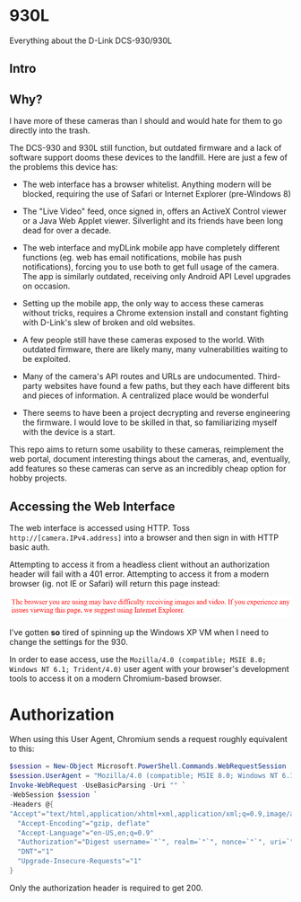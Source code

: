 # 930L
Everything about the D-Link DCS-930/930L

## Intro

## Why?

I have more of these cameras than I should and would hate for them to go directly into the trash.

The DCS-930 and 930L still function, but outdated firmware and a lack of software support dooms these devices to the landfill. Here are just a few of the problems this device has:

 - The web interface has a browser whitelist. Anything modern will be blocked, requiring the use of Safari or Internet Explorer (pre-Windows 8)

 - The "Live Video" feed, once signed in, offers an ActiveX Control viewer or a Java Web Applet viewer. Silverlight and its friends have been long dead for over a decade.

 - The web interface and myDLink mobile app have completely different functions (eg. web has email notifications, mobile has push notifications), forcing you to use both to get full usage of the camera. The app is similarly outdated, receiving only Android API Level upgrades on occasion.

 - Setting up the mobile app, the only way to access these cameras without tricks, requires a Chrome extension install and constant fighting with D-Link's slew of broken and old websites. 

 - A few people still have these cameras exposed to the world. With outdated firmware, there are likely many, many vulnerabilities waiting to be exploited.

 - Many of the camera's API routes and URLs are undocumented. Third-party websites have found a few paths, but they each have different bits and pieces of information. A centralized place would be wonderful

 - There seems to have been a project decrypting and reverse engineering the firmware. I would love to be skilled in that, so familiarizing myself with the device is a start.


This repo aims to return some usability to these cameras, reimplement the web portal, document interesting things about the cameras, and, eventually, add features so these cameras can serve as an incredibly cheap option for hobby projects.


## Accessing the Web Interface



The web interface is accessed using HTTP. Toss `http://[camera.IPv4.address]` into a browser and then sign in with HTTP basic auth. 

Attempting to access it from a headless client without an authorization header will fail with a 401 error. Attempting to access it from a modern browser (ig. not IE or Safari) will return this page instead:

<img src="./use_ie_nerd.png">

 I've gotten **so** tired of spinning up the Windows XP VM when I need to change the settings for the 930.

In order to ease access, use the `Mozilla/4.0 (compatible; MSIE 8.0; Windows NT 6.1; Trident/4.0)` user agent with your browser's development tools to access it on a modern Chromium-based browser.

# Authorization

When using this User Agent, Chromium sends a request roughly equivalent to this:

```PowerShell
$session = New-Object Microsoft.PowerShell.Commands.WebRequestSession
$session.UserAgent = "Mozilla/4.0 (compatible; MSIE 8.0; Windows NT 6.1; Trident/4.0)"
Invoke-WebRequest -UseBasicParsing -Uri "" `
-WebSession $session `
-Headers @{
"Accept"="text/html,application/xhtml+xml,application/xml;q=0.9,image/avif,image/webp,image/apng,*/*;q=0.8,application/signed-exchange;v=b3;q=0.7"
  "Accept-Encoding"="gzip, deflate"
  "Accept-Language"="en-US,en;q=0.9"
  "Authorization"="Digest username=`"`", realm=`"`", nonce=`"`", uri=`"/`", response=`"`", qop=auth, nc=, cnonce=`"`""
  "DNT"="1"
  "Upgrade-Insecure-Requests"="1"
}
```

Only the authorization header is required to get 200.